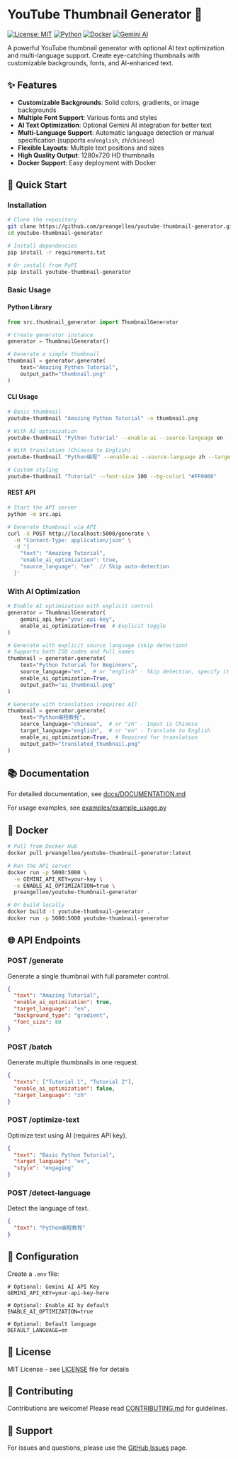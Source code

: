 # YouTube Thumbnail Generator 🎨

[![License: MIT](https://img.shields.io/badge/License-MIT-yellow.svg)](https://opensource.org/licenses/MIT)
[![Python](https://img.shields.io/badge/python-3.8%2B-blue)](https://www.python.org/downloads/)
[![Docker](https://img.shields.io/badge/docker-ready-green)](https://www.docker.com/)
[![Gemini AI](https://img.shields.io/badge/Gemini%20AI-Optional-purple)](https://ai.google.dev/)

A powerful YouTube thumbnail generator with optional AI text optimization and multi-language support. Create eye-catching thumbnails with customizable backgrounds, fonts, and AI-enhanced text.

## ✨ Features

- **Customizable Backgrounds**: Solid colors, gradients, or image backgrounds
- **Multiple Font Support**: Various fonts and styles
- **AI Text Optimization**: Optional Gemini AI integration for better text
- **Multi-Language Support**: Automatic language detection or manual specification (supports `en`/`english`, `zh`/`chinese`)
- **Flexible Layouts**: Multiple text positions and sizes
- **High Quality Output**: 1280x720 HD thumbnails
- **Docker Support**: Easy deployment with Docker

## 🚀 Quick Start

### Installation

```bash
# Clone the repository
git clone https://github.com/preangelleo/youtube-thumbnail-generator.git
cd youtube-thumbnail-generator

# Install dependencies
pip install -r requirements.txt

# Or install from PyPI
pip install youtube-thumbnail-generator
```

### Basic Usage

#### Python Library

```python
from src.thumbnail_generator import ThumbnailGenerator

# Create generator instance
generator = ThumbnailGenerator()

# Generate a simple thumbnail
thumbnail = generator.generate(
    text="Amazing Python Tutorial",
    output_path="thumbnail.png"
)
```

#### CLI Usage

```bash
# Basic thumbnail
youtube-thumbnail "Amazing Python Tutorial" -o thumbnail.png

# With AI optimization
youtube-thumbnail "Python Tutorial" --enable-ai --source-language en

# With translation (Chinese to English)
youtube-thumbnail "Python编程" --enable-ai --source-language zh --target-language en

# Custom styling
youtube-thumbnail "Tutorial" --font-size 100 --bg-color1 "#FF0000"
```

#### REST API

```bash
# Start the API server
python -m src.api

# Generate thumbnail via API
curl -X POST http://localhost:5000/generate \
  -H "Content-Type: application/json" \
  -d '{
    "text": "Amazing Tutorial",
    "enable_ai_optimization": true,
    "source_language": "en"  // Skip auto-detection
  }'
```

### With AI Optimization

```python
# Enable AI optimization with explicit control
generator = ThumbnailGenerator(
    gemini_api_key="your-api-key",
    enable_ai_optimization=True  # Explicit toggle
)

# Generate with explicit source language (skip detection)
# Supports both ISO codes and full names
thumbnail = generator.generate(
    text="Python Tutorial for Beginners",
    source_language="en",  # or "english" - Skip detection, specify it's English
    enable_ai_optimization=True,
    output_path="ai_thumbnail.png"
)

# Generate with translation (requires AI)
thumbnail = generator.generate(
    text="Python编程教程",
    source_language="chinese",  # or "zh" - Input is Chinese
    target_language="english",  # or "en" - Translate to English
    enable_ai_optimization=True,  # Required for translation
    output_path="translated_thumbnail.png"
)
```

## 📚 Documentation

For detailed documentation, see [docs/DOCUMENTATION.md](docs/DOCUMENTATION.md)

For usage examples, see [examples/example_usage.py](examples/example_usage.py)

## 🐳 Docker

```bash
# Pull from Docker Hub
docker pull preangelleo/youtube-thumbnail-generator:latest

# Run the API server
docker run -p 5000:5000 \
  -e GEMINI_API_KEY=your-key \
  -e ENABLE_AI_OPTIMIZATION=true \
  preangelleo/youtube-thumbnail-generator

# Or build locally
docker build -t youtube-thumbnail-generator .
docker run -p 5000:5000 youtube-thumbnail-generator
```

## 🌐 API Endpoints

### POST /generate
Generate a single thumbnail with full parameter control.

```json
{
  "text": "Amazing Tutorial",
  "enable_ai_optimization": true,
  "target_language": "en",
  "background_type": "gradient",
  "font_size": 80
}
```

### POST /batch
Generate multiple thumbnails in one request.

```json
{
  "texts": ["Tutorial 1", "Tutorial 2"],
  "enable_ai_optimization": false,
  "target_language": "zh"
}
```

### POST /optimize-text
Optimize text using AI (requires API key).

```json
{
  "text": "Basic Python Tutorial",
  "target_language": "en",
  "style": "engaging"
}
```

### POST /detect-language
Detect the language of text.

```json
{
  "text": "Python编程教程"
}
```

## 🔧 Configuration

Create a `.env` file:

```env
# Optional: Gemini AI API Key
GEMINI_API_KEY=your-api-key-here

# Optional: Enable AI by default
ENABLE_AI_OPTIMIZATION=true

# Optional: Default language
DEFAULT_LANGUAGE=en
```

## 📝 License

MIT License - see [LICENSE](LICENSE) file for details

## 🤝 Contributing

Contributions are welcome! Please read [CONTRIBUTING.md](CONTRIBUTING.md) for guidelines.

## 📧 Support

For issues and questions, please use the [GitHub Issues](https://github.com/preangelleo/youtube-thumbnail-generator/issues) page.